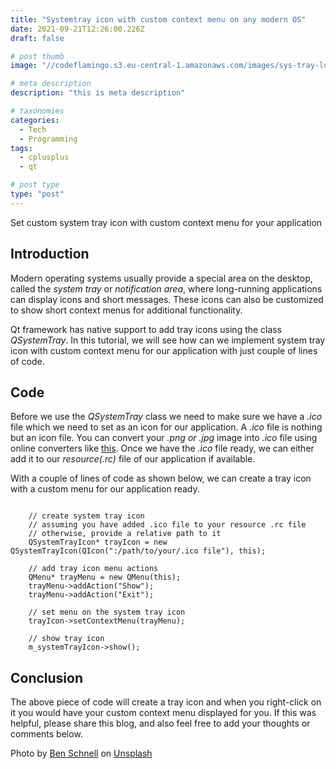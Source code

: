 ```yaml
---
title: "Systemtray icon with custom context menu on any modern OS"
date: 2021-09-21T12:26:00.226Z
draft: false

# post thumb
image: "//codeflamingo.s3.eu-central-1.amazonaws.com/images/sys-tray-logo.jpg"

# meta description
description: "this is meta description"

# taxonomies
categories:
  - Tech
  - Programming
tags:
  - cplusplus
  - qt

# post type
type: "post"
---
```


Set custom system tray icon with custom context menu for your application
<!--more-->

## Introduction

Modern operating systems usually provide a special area on the desktop, called the *system tray* or *notification area*, where long-running applications can display icons and short messages. These icons can also be customized to show short context menus for additional functionality.

Qt framework has native support to add tray icons using the class *QSystemTray*. In this tutorial, we will see how can we implement system tray icon with custom context menu for our application with just couple of lines of code.

## Code

Before we use the *QSystemTray* class we need to make sure we have a *.ico* file which we need to set as an icon for our application. A *.ico* file is nothing but an icon file. You can convert your *.png or .jpg* image into *.ico* file using online converters like [this](https://icoconvert.com/). Once we have the *.ico* file ready, we can either add it to our *resource(.rc)* file of our application if available.

With a couple of lines of code as shown below, we can create a tray icon with a custom menu for our application ready.

```

    // create system tray icon
    // assuming you have added .ico file to your resource .rc file
    // otherwise, provide a relative path to it
    QSystemTrayIcon* trayIcon = new QSystemTrayIcon(QIcon(":/path/to/your/.ico file"), this);

    // add tray icon menu actions
    QMenu* trayMenu = new QMenu(this);
    trayMenu->addAction("Show");
    trayMenu->addAction("Exit");

    // set menu on the system tray icon
    trayIcon->setContextMenu(trayMenu);

    // show tray icon
    m_systemTrayIcon->show();

```
## Conclusion

The above piece of code will create a tray icon and when you right-click on it you would have your custom context menu displayed for you. If this was helpful, please share this blog, and also feel free to add your thoughts or comments below.

Photo by <a href="https://unsplash.com/@ben1?utm_source=unsplash&utm_medium=referral&utm_content=creditCopyText">Ben Schnell</a> on <a href="https://unsplash.com/s/photos/tray?utm_source=unsplash&utm_medium=referral&utm_content=creditCopyText">Unsplash</a>
